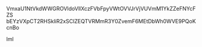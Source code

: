 VmxaU1NtVkdWWGROVldoVllXczFVbFpyVWtOVVJrVjVUVmM1YkZZeFNYcFZS
bEYzVXpCT2RHSkliR2xSClZEQTVRMmR3Y0ZvemF6MEtDbWh0WVE9PQoKcnBo

lml